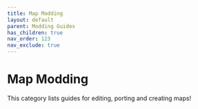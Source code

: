 ```yaml
---
title: Map Modding
layout: default
parent: Modding Guides
has_children: true
nav_order: 123
nav_exclude: true
---
```


# Map Modding
This category lists guides for editing, porting and creating maps!
